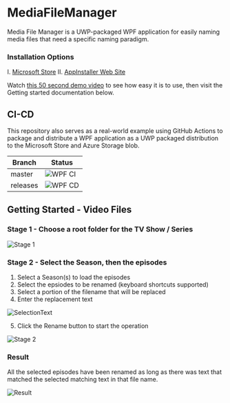 # MediaFileManager

Media File Manager is a UWP-packaged WPF application for easily naming media files that need a specific  naming paradigm.

### Installation Options

I. [Microsoft Store](https://www.microsoft.com/en-us/p/media-file-manager/9pd3jfk7w5mb)
II. [AppInstaller Web Site](https://dvlup.blob.core.windows.net/general-app-files/Installers/MediaFileManager/index.html)

Watch [this 50 second demo video](https://github.com/LanceMcCarthy/MediaFileManager/tree/main/.images/UsageDemo.mp4) to see how easy it is to use, then visit the Getting started documentation below. 

## CI-CD

This repository also serves as a real-world example using GitHub Actions to package and distribute a WPF application as a UWP packaged distribution to the Microsoft Store and Azure Storage blob. 

| Branch       | Status                           |
|--------------|----------------------------------|
| master | ![WPF CI](https://github.com/LanceMcCarthy/MediaFileManager/workflows/WPF%20CI/badge.svg)|
| releases | ![WPF CD](https://github.com/LanceMcCarthy/MediaFileManager/workflows/WPF%20CD/badge.svg) |

## Getting Started - Video Files

### Stage 1 - Choose a root folder for the TV Show / Series

![Stage 1](https://user-images.githubusercontent.com/3520532/58042684-56a3ac80-7b09-11e9-84d2-960619c96316.png)

### Stage 2 - Select the Season, then the episodes

1. Select a Season(s) to load the episodes
2. Select the epsiodes to be renamed (keyboard shortcuts supported)
3. Select a portion of the filename that will be replaced 
4. Enter the replacement text

![SelectionText](https://dvlup.blob.core.windows.net/general-app-files/GIFs/RenamingSelection.gif)

5. Click the Rename button to start the operation

![Stage 2](https://user-images.githubusercontent.com/3520532/58042664-455aa000-7b09-11e9-98cd-11d3a62a2f65.png)

### Result

All the selected episodes have been renamed as long as there was text that matched the selected matching text in that file name.

![Result](https://user-images.githubusercontent.com/3520532/58042755-7f2ba680-7b09-11e9-858a-9d511c5bd6a5.png)
